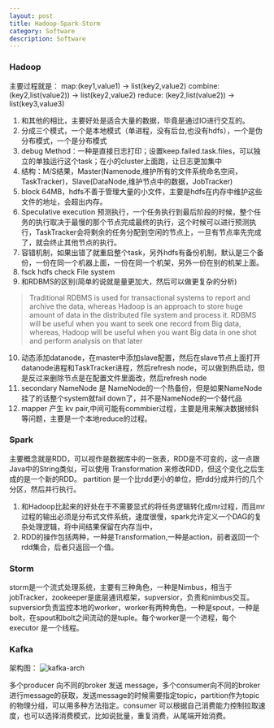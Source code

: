 ```yaml
---
layout: post
title: Hadoop-Spark-Storm
category: Software
description: Software
---
```


### Hadoop

主要过程就是：
map:(key1,value1) -> list(key2,value2)
combine: (key2,list(value2)) -> list(key2,value2)
reduce: (key2,list(value2)) -> list(key3,value3)

1. 和其他的相比，主要好处是适合大量的数据，毕竟是通过IO进行交互的。
2. 分成三个模式，一个是本地模式（单进程，没有后台,也没有hdfs），一个是伪分布模式，一个是分布模式
3. debug Method：一种是直接日志打印；设置keep.failed.task.files，可以独立的单独运行这个task；在小的cluster上面跑，让日志更加集中
4. 结构：M/S结果，Master(Namenode,维护所有的文件系统命名空间，TaskTracker)，Slave(DataNode,维护节点中的数据，JobTracker)
5. block 64MB，hdfs不善于管理大量的小文件，主要是hdfs在内存中维护这些文件的地址，会超出内存。
6. Speculative execution 预测执行，一个任务执行到最后阶段的时候，整个任务的执行取决于最慢的那个节点完成最终的执行，这个时候可以进行预测执行，TaskTracker会将剩余的任务分配到空闲的节点上，一旦有节点率先完成了，就会终止其他节点的执行。
7. 容错机制，如果出错了就重启整个task，另外hdfs有备份机制，默认是三个备份，一份在同一个机器上面，一份在同一个机架，另外一份在别的机架上面。
8. fsck hdfs check File system
9. 和RDBMS的区别(简单的说就是量更加大，然后可以做更复杂的分析)
> Traditional RDBMS is used for transactional systems to report and archive the data, whereas Hadoop is an approach to store huge amount of data in the distributed file system and process it. RDBMS will be useful when you want to seek one record from Big data, whereas, Hadoop will be useful when you want Big data in one shot and perform analysis on that later  

10. 动态添加datanode，在master中添加slave配置，然后在slave节点上面打开datanode进程和TaskTracker进程，然后refresh node，可以做到热启动，但是反过来删除节点是在配置文件里面改，然后refresh node
11. secondary NameNode 是 NameNode的一个热备份，但是如果NameNode挂了的话整个system就fail down了，并不是NameNode的一个替代品
12. mapper 产生 kv pair,中间可能有commbier过程，主要是用来解决数据倾斜等问题，主要是一个本地reduce的过程。


### Spark
主要概念就是RDD，可以视作是数据库中的一张表，RDD是不可变的，这一点跟Java中的String类似，可以使用 Transformation 来修改RDD，但这个变化之后生成的是一个新的RDD。
partition 是一个比rdd更小的单位，把rdd分成并行的几个分区，然后并行执行。
1. 和Hadoop比起来的好处在于不需要显式的将任务逻辑转化成mr过程，而且mr过程的输出必须是分布式文件系统，速度很慢，spark允许定义一个DAG的复杂处理逻辑，将中间结果保留在内存当中，
2. RDD的操作包括两种，一种是Transformation,一种是action，前者返回一个rdd集合，后者只返回一个值。

### Storm
storm是一个流式处理系统，主要有三种角色，一种是Nimbus，相当于jobTracker，zookeeper是底层通讯框架，supversior，负责和nimbus交互。supversior负责监控本地的worker，worker有两种角色，一种是spout，一种是bolt，在spout和bolt之间流动的是tuple。每个worker是一个进程，每个executor 是一个线程。


### Kafka
架构图：
![kafka-arch](http://7xpv97.com1.z0.glb.clouddn.com/ad085d362e918ce2e3f54583edab8ca9.png)

多个producer 向不同的broker 发送 message，多个consumer向不同的broker进行message的获取，发送message的时候需要指定topic，partition作为topic的物理分组，可以用多种方法指定。consumer 可以根据自己消费能力控制拉取速度，也可以选择消费模式，比如说批量，重复消费，从尾端开始消费。
